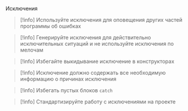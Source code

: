 Исключения

>[!info] Используйте исключения для оповещения других частей программы об ошибках

>[!info] Генерируйте исключения для действительно исключительных ситуаций и не используйте исключения по мелочам

>[!info] Избегайте выкидывание исключение в конструкторах

>[!info] Исключение должно содержать все необходимую информацию о причинах исключения

>[!info] Избегать пустых блоков `catch`

>[!info] Стандартизируйте работу с исключениями на проекте
